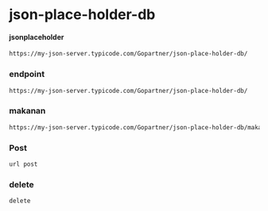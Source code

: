 # json-place-holder-db

#### jsonplaceholder
```bash
https://my-json-server.typicode.com/Gopartner/json-place-holder-db/
```

### endpoint
```bash
https://my-json-server.typicode.com/Gopartner/json-place-holder-db/
```
### makanan
```bash
https://my-json-server.typicode.com/Gopartner/json-place-holder-db/makanan
```
### Post
```bash
url post
```

### delete
```bash
delete
```

